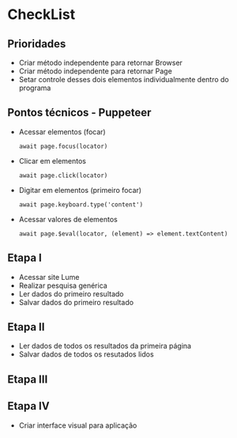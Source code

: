# CheckList

## Prioridades

- Criar método independente para retornar Browser
- Criar método independente para retornar Page
- Setar controle desses dois elementos individualmente dentro do programa

## Pontos técnicos - Puppeteer

- Acessar elementos (focar)

      await page.focus(locator)

- Clicar em elementos

      await page.click(locator)

- Digitar em elementos (primeiro focar)

      await page.keyboard.type('content')

- Acessar valores de elementos

      await page.$eval(locator, (element) => element.textContent)

## Etapa I

- Acessar site Lume
- Realizar pesquisa genérica
- Ler dados do primeiro resultado
- Salvar dados do primeiro resultado

## Etapa II

- Ler dados de todos os resultados da primeira página
- Salvar dados de todos os resutados lidos

## Etapa III

## Etapa IV

- Criar interface visual para aplicação
